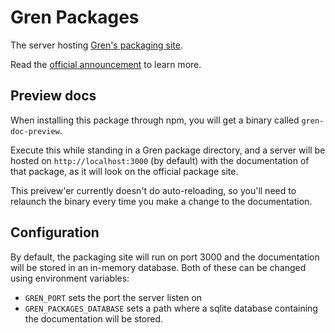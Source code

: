 # Gren Packages

The server hosting [Gren's packaging site](https://packages.gren-lang.org).

Read the [official announcement](https://gren-lang.org/news/220822_documentation_as_a_first_class_citizen) to learn more.

## Preview docs

When installing this package through npm, you will get a binary called `gren-doc-preview`.

Execute this while standing in a Gren package directory, and a server will be hosted on `http://localhost:3000` (by default) with the documentation of that package, as it will look on the official package site.

This preivew'er currently doesn't do auto-reloading, so you'll need to relaunch the binary every time you make a change to the documentation.

## Configuration

By default, the packaging site will run on port 3000 and the documentation will be stored in an in-memory database. Both of these can be changed using environment variables:

- `GREN_PORT` sets the port the server listen on
- `GREN_PACKAGES_DATABASE` sets a path where a sqlite database containing the documentation will be stored.
